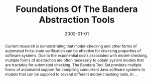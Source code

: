 ---
title: "Foundations Of The Bandera Abstraction Tools"
abstract: "Current research is demonstrating that model-checking and other forms of automated finite-state verification can be effective for checking properties of software systems. Due to the exponential costs associated with model-checking, multiple forms of abstraction are often necessary to obtain system models that are tractable for automated checking. The Bandera Tool Set provides multiple forms of automated support for compiling concurrent Java software systems to models that can be supplied to several different model-checking tools. In …"
date: 2002-01-01
venue: "The Essence of Computation, Complexity, Analysis, Transformation. Essays Dedicated to Neil D. Jones [on occasion of his 60th birthday]"
paperurl: https://link.springer.com/chapter/10.1007/3-540-36377-7_9
authors: "John Hatcliff, Matthew B. Dwyer, Corina S. Pasareanu and Robby"
awards: ""
---